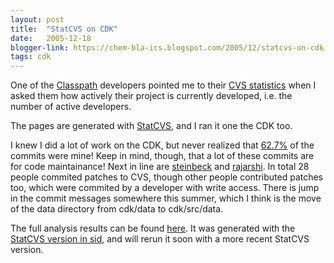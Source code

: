 ```yaml
---
layout: post
title:  "StatCVS on CDK"
date:   2005-12-18
blogger-link: https://chem-bla-ics.blogspot.com/2005/12/statcvs-on-cdk.html
tags: cdk
---
```


One of the [Classpath](http://www.classpath.org/) developers pointed me to their
[CVS statistics](http://object-refinery.com/classpath/statcvs/) when I asked them
how actively their project is currently developed, i.e. the number of active developers.

The pages are generated with [StatCVS](http://statcvs.sourceforge.net/), and I ran it one the CDK too.

I knew I did a lot of work on the CDK, but never realized that [62.7%](http://www.woc.science.ru.nl/devel/egonw/log.html/authors.html)
of the commits were mine! Keep in mind, though, that a lot of these commits are for code maintainance! Next in line are
[steinbeck](http://almost.cubic.uni-koeln.de/jrg/Members/steinbeck) and [rajarshi](http://blue.chem.psu.edu/~rajarshi/).
In total 28 people commited patches to CVS, though other people contributed patches too, which were commited by a developer with write
access. There is jump in the commit messages somewhere this summer, which I think is the move of the data directory from cdk/data to
cdk/src/data.

The full analysis results can be found [here](http://www.woc.science.ru.nl/devel/egonw/log.html/). It was generated with the
[StatCVS version in sid](http://packages.debian.org/unstable/devel/statcvs), and will rerun it soon with a more recent StatCVS version.
